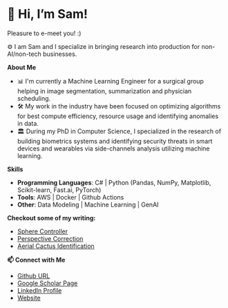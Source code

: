 
# 👋 Hi, I’m Sam!

Pleasure to e-meet you! :)

⚙️ I am Sam and I specialize in bringing research into production for non-AI/non-tech businesses.

**About Me**

- 📊 I'm currently a Machine Learning Engineer for a surgical group helping in image segmentation, summarization and physician scheduling.
- 🛠 My work in the industry have been focused on optimizing algorithms for best compute efficiency, resource usage and identifying anomalies in data.
- 🏛️ During my PhD in Computer Science, I specialized in the research of building biometrics systems and identifying security threats in smart devices and wearables via side-channels analysis utilizing machine learning.

**Skills**

- **Programming Languages**: C# | Python (Pandas, NumPy, Matplotlib, Scikit-learn, Fast.ai, PyTorch)
- **Tools**: AWS  | Docker | Github Actions
- **Other**: Data Modeling | Machine Learning | GenAI

**Checkout some of my writing:**
- [Sphere Controller](https://www.notion.so/Sphere-Controller-Physics-Based-Interactive-Pattern-Recognition-in-Unity-1902126e760081c8b833daa4993a38b3?pvs=21)
- [Perspective Correction](https://www.notion.so/Automated-Perspective-Correction-for-Scanned-Documents-and-Cards-1902126e760081c6b2c5c64aad7bb544?pvs=21)
- [Aerial Cactus Identification](https://www.notion.so/Aerial-Cactus-Identification-1ae2126e760080a09500c3b0619c1815?pvs=21)

**📫 Connect with Me**
- [Github URL](https://github.com/sraddhanjali)
- [Google Scholar Page](https://scholar.google.com/citations?user=_BCCe2gAAAAJ&hl=en&authuser=2)
- [LinkedIn Profile](https://www.linkedin.com/in/sraddhanjali/)
- [Website](https://statuesque-nation-7ca.notion.site/Hi-I-m-Sam-1b32126e7600803ea938ffdc9353f3ac)
